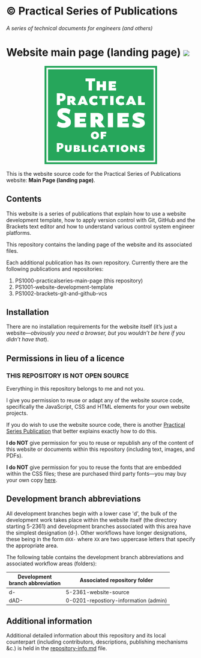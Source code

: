 # &copy; Practical Series of Publications

###### A series of technical documents for engineers (and others)

# Website main page (landing page) <img src="http://practicalseries.com/1000-home/11-resources/02-images/02-build-status/bs-R01.svg">

<p align="center">
    <img width="300px" src="0-0201-repository-information/01-images/logo-lrg-min.png">
</p>

This is the website source code for the Practical Series of Publications website:
**Main Page (landing page)**.

## Contents

This website is a series of publications that explain how to use a website development template, how to apply version control with Git, GitHub and the Brackets text editor and how to understand various control system engineer platforms.

This repository contains the landing page of the website and its associated files.

Each additional publication has its own repository. Currently there are the following publications and repositories:

1.	PS1000-practicalseries-main-page (this repository)
2.	PS1001-website-development-template
3.	PS1002-brackets-git-and-github-vcs

## Installation

There are no installation requirements for the website itself (it’s just a website—*obviously you need a browser, but you wouldn’t be here if you didn’t have that*).

## Permissions in lieu of a licence

### THIS REPOSITORY IS NOT OPEN SOURCE

Everything in this repository belongs to me and not you.

I give you permission to reuse or adapt any of the website source code, specifically the JavaScript, CSS and HTML elements for your own website projects. 

If you do wish to use the website source code, there is another [Practical Series Publication]( http://practicalseries.com/1001-webdevelopment/index.html) that better explains exactly how to do this.

**I do NOT** give permission for you to reuse or republish any of the content of this website or documents within this repository (including text, images, and PDFs).

**I do NOT** give permission for you to reuse the fonts that are embedded within the CSS files; these are purchased third party fonts—you may buy your own copy [here](http://practicaltypography.com/equity.html).

## Development branch abbreviations

All development branches begin with a lower case 'd', the bulk of the development work takes place within the website itself (the directory starting 5-2361) and development branches associated with this area have the simplest designation (d-). Other workflows have longer designations, these being in the form ```dXX-``` where ```XX``` are two uppercase letters that specify the appropriate area.

The following table contains the development branch abbreviations and associated workflow areas (folders):

| Development<br>branch abbreviation  | Associated repository folder
| ------------------ | --------------------------------------
| d-                 | 5-2361-website-source
| dAD-               | 0-0201-repostiory-information (admin)

## Additional information

Additional detailed information about this repository and its local counterpart (including contributors, descriptions, publishing mechanisms &c.) is held in the [repository-info.md](/0-0201-repository-information/repository-info.md) file.
